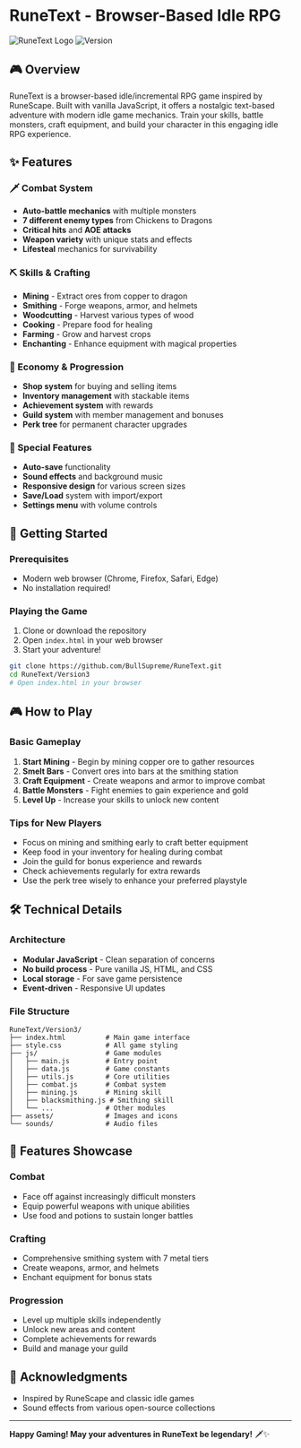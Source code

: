 # RuneText - Browser-Based Idle RPG

![RuneText Logo](https://img.shields.io/badge/RuneText-Idle%20RPG-gold?style=for-the-badge)
![Version](https://img.shields.io/badge/Version-3.0-blue?style=flat-square)

## 🎮 Overview

RuneText is a browser-based idle/incremental RPG game inspired by RuneScape. Built with vanilla JavaScript, it offers a nostalgic text-based adventure with modern idle game mechanics. Train your skills, battle monsters, craft equipment, and build your character in this engaging idle RPG experience.

## ✨ Features

### 🗡️ Combat System
- **Auto-battle mechanics** with multiple monsters
- **7 different enemy types** from Chickens to Dragons
- **Critical hits** and **AOE attacks**
- **Weapon variety** with unique stats and effects
- **Lifesteal** mechanics for survivability

### ⛏️ Skills & Crafting
- **Mining** - Extract ores from copper to dragon
- **Smithing** - Forge weapons, armor, and helmets
- **Woodcutting** - Harvest various types of wood
- **Cooking** - Prepare food for healing
- **Farming** - Grow and harvest crops
- **Enchanting** - Enhance equipment with magical properties

### 🏪 Economy & Progression
- **Shop system** for buying and selling items
- **Inventory management** with stackable items
- **Achievement system** with rewards
- **Guild system** with member management and bonuses
- **Perk tree** for permanent character upgrades

### 🎯 Special Features
- **Auto-save** functionality
- **Sound effects** and background music
- **Responsive design** for various screen sizes
- **Save/Load** system with import/export
- **Settings menu** with volume controls

## 🚀 Getting Started

### Prerequisites
- Modern web browser (Chrome, Firefox, Safari, Edge)
- No installation required!

### Playing the Game
1. Clone or download the repository
2. Open `index.html` in your web browser
3. Start your adventure!

```bash
git clone https://github.com/BullSupreme/RuneText.git
cd RuneText/Version3
# Open index.html in your browser
```

## 🎮 How to Play

### Basic Gameplay
1. **Start Mining** - Begin by mining copper ore to gather resources
2. **Smelt Bars** - Convert ores into bars at the smithing station
3. **Craft Equipment** - Create weapons and armor to improve combat
4. **Battle Monsters** - Fight enemies to gain experience and gold
5. **Level Up** - Increase your skills to unlock new content

### Tips for New Players
- Focus on mining and smithing early to craft better equipment
- Keep food in your inventory for healing during combat
- Join the guild for bonus experience and rewards
- Check achievements regularly for extra rewards
- Use the perk tree wisely to enhance your preferred playstyle

## 🛠️ Technical Details

### Architecture
- **Modular JavaScript** - Clean separation of concerns
- **No build process** - Pure vanilla JS, HTML, and CSS
- **Local storage** - For save game persistence
- **Event-driven** - Responsive UI updates

### File Structure
```
RuneText/Version3/
├── index.html          # Main game interface
├── style.css           # All game styling
├── js/                 # Game modules
│   ├── main.js         # Entry point
│   ├── data.js         # Game constants
│   ├── utils.js        # Core utilities
│   ├── combat.js       # Combat system
│   ├── mining.js       # Mining skill
│   ├── blacksmithing.js # Smithing skill
│   └── ...             # Other modules
├── assets/             # Images and icons
└── sounds/             # Audio files
```

## 🎨 Features Showcase

### Combat
- Face off against increasingly difficult monsters
- Equip powerful weapons with unique abilities
- Use food and potions to sustain longer battles

### Crafting
- Comprehensive smithing system with 7 metal tiers
- Create weapons, armor, and helmets
- Enchant equipment for bonus stats

### Progression
- Level up multiple skills independently
- Unlock new areas and content
- Complete achievements for rewards
- Build and manage your guild

## 🙏 Acknowledgments

- Inspired by RuneScape and classic idle games
- Sound effects from various open-source collections

---

**Happy Gaming! May your adventures in RuneText be legendary!** 🗡️✨
